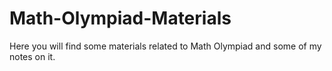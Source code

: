 # Math-Olympiad-Materials
Here you will find some materials related to Math Olympiad and some of my notes on it.
